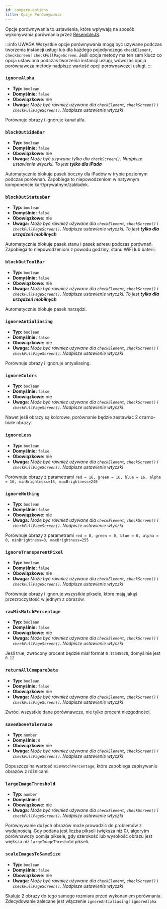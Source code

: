 ```yaml
---
id: compare-options
title: Opcje Porównywania
---
```


Opcje porównywania to ustawienia, które wpływają na sposób wykonywania porównania przez [ResembleJS](https://github.com/Huddle/Resemble.js).

:::info UWAGA
Wszystkie opcje porównywania mogą być używane podczas tworzenia instancji usługi lub dla każdego pojedynczego `checkElement`, `checkScreen` i `checkFullPageScreen`. Jeśli opcja metody ma ten sam klucz co opcja ustawiona podczas tworzenia instancji usługi, wówczas opcja porównawcza metody nadpisze wartość opcji porównawczej usługi.
:::

### `ignoreAlpha`

-   **Typ:** `boolean`
-   **Domyślnie:** `false`
-   **Obowiązkowe:** nie
-   **Uwaga:** _Może być również używane dla `checkElement`, `checkScreen()` i `checkFullPageScreen()`. Nadpisze ustawienie wtyczki_

Porównuje obrazy i ignoruje kanał alfa.

### `blockOutSideBar`

-   **Typ:** `boolean`
-   **Domyślnie:** `false`
-   **Obowiązkowe:** nie
-   **Uwaga:** _Może być używane tylko dla `checkScreen()`. Nadpisze ustawienie wtyczki. To jest **tylko dla iPada**_

Automatycznie blokuje pasek boczny dla iPadów w trybie poziomym podczas porównań. Zapobiega to niepowodzeniom w natywnym komponencie kart/prywatnym/zakładek.

### `blockOutStatusBar`

-   **Typ:** `boolean`
-   **Domyślnie:** `false`
-   **Obowiązkowe:** nie
-   **Uwaga:** _Może być również używane dla `checkElement`, `checkScreen()` i `checkFullPageScreen()`. Nadpisze ustawienie wtyczki. To jest **tylko dla urządzeń mobilnych**_

Automatycznie blokuje pasek stanu i pasek adresu podczas porównań. Zapobiega to niepowodzeniom z powodu godziny, stanu WiFi lub baterii.

### `blockOutToolBar`

-   **Typ:** `boolean`
-   **Domyślnie:** `false`
-   **Obowiązkowe:** nie
-   **Uwaga:** _Może być również używane dla `checkElement`, `checkScreen()` i `checkFullPageScreen()`. Nadpisze ustawienie wtyczki. To jest **tylko dla urządzeń mobilnych**_

Automatycznie blokuje pasek narzędzi.

### `ignoreAntialiasing`

-   **Typ:** `boolean`
-   **Domyślnie:** `false`
-   **Obowiązkowe:** nie
-   **Uwaga:** _Może być również używane dla `checkElement`, `checkScreen()` i `checkFullPageScreen()`. Nadpisze ustawienie wtyczki_

Porównuje obrazy i ignoruje antyaliasing.

### `ignoreColors`

-   **Typ:** `boolean`
-   **Domyślnie:** `false`
-   **Obowiązkowe:** nie
-   **Uwaga:** _Może być również używane dla `checkElement`, `checkScreen()` i `checkFullPageScreen()`. Nadpisze ustawienie wtyczki_

Nawet jeśli obrazy są kolorowe, porównanie będzie zestawiać 2 czarno-białe obrazy.

### `ignoreLess`

-   **Typ:** `boolean`
-   **Domyślnie:** `false`
-   **Obowiązkowe:** nie
-   **Uwaga:** _Może być również używane dla `checkElement`, `checkScreen()` i `checkFullPageScreen()`. Nadpisze ustawienie wtyczki_

Porównuje obrazy z parametrami `red = 16, green = 16, blue = 16, alpha = 16, minBrightness=16, maxBrightness=240`

### `ignoreNothing`

-   **Typ:** `boolean`
-   **Domyślnie:** `false`
-   **Obowiązkowe:** nie
-   **Uwaga:** _Może być również używane dla `checkElement`, `checkScreen()` i `checkFullPageScreen()`. Nadpisze ustawienie wtyczki_

Porównuje obrazy z parametrami `red = 0, green = 0, blue = 0, alpha = 0, minBrightness=0, maxBrightness=255`

### `ignoreTransparentPixel`

-   **Typ:** `boolean`
-   **Domyślnie:** `false`
-   **Obowiązkowe:** nie
-   **Uwaga:** _Może być również używane dla `checkElement`, `checkScreen()` i `checkFullPageScreen()`. Nadpisze ustawienie wtyczki_

Porównuje obrazy i ignoruje wszystkie piksele, które mają jakąś przezroczystość w jednym z obrazów.

### `rawMisMatchPercentage`

-   **Typ:** `boolean`
-   **Domyślnie:** `false`
-   **Obowiązkowe:** nie
-   **Uwaga:** _Może być również używane dla `checkElement`, `checkScreen()` i `checkFullPageScreen()`. Nadpisze ustawienie wtyczki_

Jeśli true, zwrócony procent będzie miał format `0.12345678`, domyślnie jest `0.12`

### `returnAllCompareData`

-   **Typ:** `boolean`
-   **Domyślnie:** `false`
-   **Obowiązkowe:** nie
-   **Uwaga:** _Może być również używane dla `checkElement`, `checkScreen()` i `checkFullPageScreen()`. Nadpisze ustawienie wtyczki_

Zwróci wszystkie dane porównawcze, nie tylko procent niezgodności.

### `saveAboveTolerance`

-   **Typ:** `number`
-   **Domyślnie:** `0`
-   **Obowiązkowe:** nie
-   **Uwaga:** _Może być również używane dla `checkElement`, `checkScreen()` i `checkFullPageScreen()`. Nadpisze ustawienie wtyczki_

Dopuszczalna wartość `misMatchPercentage`, która zapobiega zapisywaniu obrazów z różnicami.

### `largeImageThreshold`

-   **Typ:** `number`
-   **Domyślnie:** `0`
-   **Obowiązkowe:** nie
-   **Uwaga:** _Może być również używane dla `checkElement`, `checkScreen()` i `checkFullPageScreen()`. Nadpisze ustawienie wtyczki_

Porównywanie dużych obrazów może prowadzić do problemów z wydajnością.
Gdy podana jest liczba pikseli (większa niż 0), algorytm porównawczy pomija piksele, gdy szerokość lub wysokość obrazu jest większa niż `largeImageThreshold` pikseli.

### `scaleImagesToSameSize`

-   **Typ:** `boolean`
-   **Domyślnie:** `false`
-   **Obowiązkowe:** nie
-   **Uwaga:** _Może być również używane dla `checkElement`, `checkScreen()` i `checkFullPageScreen()`. Nadpisze ustawienie wtyczki_

Skaluje 2 obrazy do tego samego rozmiaru przed wykonaniem porównania. Zdecydowanie zalecane jest włączenie `ignoreAntialiasing` i `ignoreAlpha`